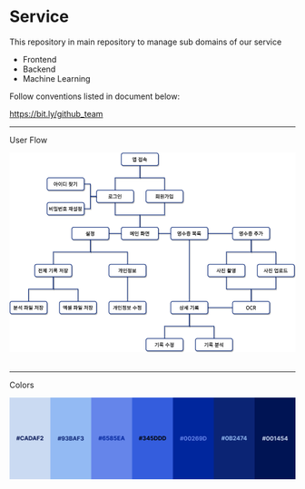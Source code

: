 # Service

This repository in main repository to manage sub domains of our service
- Frontend
- Backend
- Machine Learning

Follow conventions listed in document below:

https://bit.ly/github_team

---

User Flow

<p align="center">
  <img src="./imgs/flow.png"/></a>&nbsp
</p>

---

Colors

<p align="center">
  <img src="./imgs/colors_hex.png"/></a>&nbsp
</p>
